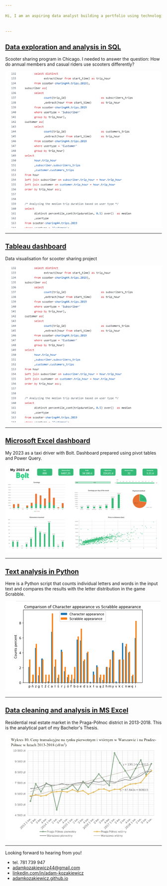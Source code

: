 ```yaml
---

Hi, I am an aspiring data analyst building a portfolio using technologies such as SQL, Python, MS Excel, Tableau, MS Power BI. I am looking for a team where I can use my commitment and analytical skills, while learning something new every day. I value teamwork, as well as independently completing tasks assigned to me.


---
```


## [Data exploration and analysis in SQL](https://github.com/adamkozakiewicz/portfolio/blob/main/scooter-sharing.sql)
Scooter sharing program in Chicago. I needed to answer the question: How do annual members and casual riders use scooters differently?

![Scooter sharing - data exploration in SQL](/photos/scooter_sharing.png)
 
---

## [Tableau dashboard](link)
Data visualisation for scooter sharing project

 ![Scooter sharing - Tableau dashboard](/photos/scooter_sharing.png)
 
---

## [Microsoft Excel dashboard](https://github.com/adamkozakiewicz/portfolio/blob/main/My%202023%20at%20Bolt%20-%20Dashboard.xlsx)
My 2023 as a taxi driver with Bolt. Dashboard prepared using pivot tables and Power Query.

 [![2023 at Bolt - Microsoft Excel dashboard](/photos/bolt_dashboard.png)](https://github.com/adamkozakiewicz/portfolio/blob/main/My%202023%20at%20Bolt%20-%20Dashboard.xlsx)
 
---

## [Text analysis in Python](https://github.com/adamkozakiewicz/portfolio/blob/main/Text%20analysis.ipynb)
Here is a Python script that counts individual letters and words in the input text and compares the results with the letter distribution in the game Scrabble.

 ![Text analysis in Python](/photos/python_scrabble.png)
 
---

## [Data cleaning and analysis in MS Excel](https://github.com/adamkozakiewicz/portfolio/blob/main/Residential%20real%20estate%20market%20in%20the%20Praga-P%C3%B3%C5%82noc%20district%20in%202013-2018.pdf)
Residential real estate market in the Praga-Północ district in 2013-2018. This is the analytical part of my Bachelor's Thesis.

 ![Residential real estate market](/photos/eastate_market.png)
 
---

 

Looking forward to hearing from you!

 - tel. 781 739 947 
 - adamkozakiewicz44@gmail.com
 - [linkedin.com/in/adam-kozakiewicz](linkedin.com/in/adam-kozakiewicz)
 - [adamkozakiewicz.github.io](adamkozakiewicz.github.io)
